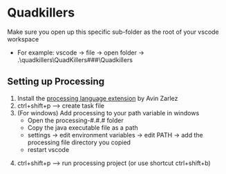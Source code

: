 # Quadkillers

Make sure you open up this specific sub-folder as the root of your vscode workspace
- For example: vscode -> file -> open folder -> .\quadkillers\QuadKillers###\Quadkillers

## Setting up Processing
1. Install the [processing language extension](https://marketplace.visualstudio.com/items?itemName=Tobiah.language-pde) by Avin Zarlez
2. ctrl+shift+p --> create task file
3. (For windows) Add processing to your path variable in windows
    - Open the processing-#.#.# folder
    - Copy the java executable file as a path
    - settings -> edit environment variables -> edit PATH -> add the processing file directory you copied
    - restart vscode
<!-- 4. Alternative: Change the path directory in tasks.json (Alternative to 3)
    - Find the `"command": "${config:processing.path}",` line in the `.vscode/tasks.json` file
    - Copy the processing-#.#.# folder as a path
    - Replace `processing.path` with the folder directory you copied -->
4. ctrl+shift+p --> run processing project (or use shortcut ctrl+shift+b)
